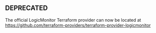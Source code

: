 ## DEPRECATED
The official LogicMonitor Terraform provider can now be located at https://github.com/terraform-providers/terraform-provider-logicmonitor
